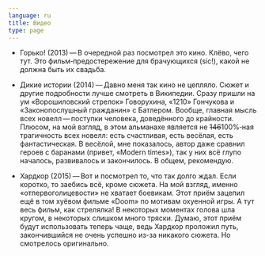 ```yaml
---
language: ru
title: Видео
type: page
---
```


- Горько! (2013) — В очередной раз посмотрел это кино. Клёво, чего тут. Это фильм‐предостережение
  для брачующихся (sic!), какой не должна быть их свадьба.

- Дикие истории (2014) — Давно меня так кино не цепляло. Сюжет и другие подробности лучше смотреть в
  Википедии. Сразу пришли на ум «Ворошиловский стрелок» Говорухина, «1210» Гончукова и
  «Законопослушный гражданин» с Батлером. Вообще, главная мысль всех новелл — поступки человека,
  доведённого до крайности. Плюсом, на мой взгляд, в этом альманахе является не ~~146~~100%‐ная
  трагичность всех новелл: есть счастливая, есть весёлая, есть фантастическая. В весёлой, мне
  показалось, автор даже сравнил героев с баранами (привет, «Modern times»), так у них всё глупо
  началось, развивалось и закончилось. В общем, рекомендую.

- Хардкор (2015) — Вот и посмотрел то, что так долго ждал. Если коротко, то заебись всё, кроме
  сюжета. На мой взгляд, именно «отпервоголицевости» не хватает боевикам. Этот приём зацепил ещё в
  том хуёвом фильме «Doom» по мотивам охуенной игры. А тут весь фильм, как стрелялка! В некоторых
  моментах голова шла кругом, в некоторых слишком много тряски. Думаю, этот приём будут использовать
  теперь чаще, ведь Хардкор проложил путь, закончившийся не очень успешно из-за никакого сюжета. Но
  смотрелось оригинально.

